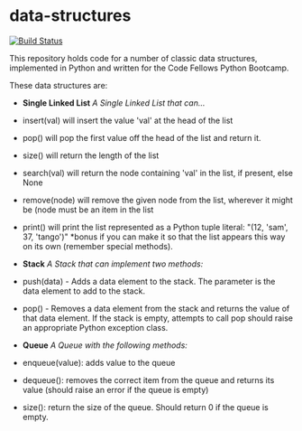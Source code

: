 data-structures
===============

[![Build Status](https://travis-ci.org/lhp81/cf-data-structures.png?branch=master)](https://travis-ci.org/lhp81/cf-data-structures)

This repository holds code for a number of classic data structures, implemented in Python and written for the Code Fellows Python Bootcamp.

These data structures are:

* **Single Linked List** _A Single Linked List that can…_
 * insert(val) will insert the value 'val' at the head of the list
 * pop() will pop the first value off the head of the list and return it.
 * size() will return the length of the list
 * search(val) will return the node containing 'val' in the list, if present, else None
 * remove(node) will remove the given node from the list, wherever it might be (node must be an item in the list
 * print() will print the list represented as a Python tuple literal: "(12, 'sam', 37, 'tango')" 
  *bonus if you can make it so that the list appears this way on its own (remember special methods).


* **Stack** _A Stack that can implement two methods:_
 * push(data) - Adds a data element to the stack. The parameter is the data element to add to the stack.
 * pop() - Removes a data element from the stack and returns the value of that data element.  If the stack is empty, attempts to call pop should raise an appropriate Python exception class.

* **Queue** _A Queue with the following methods:_
 * enqueue(value): adds value to the queue
 * dequeue(): removes the correct item from the queue and returns its value (should raise an error if the queue is empty)
 * size(): return the size of the queue.  Should return 0 if the queue is empty.
